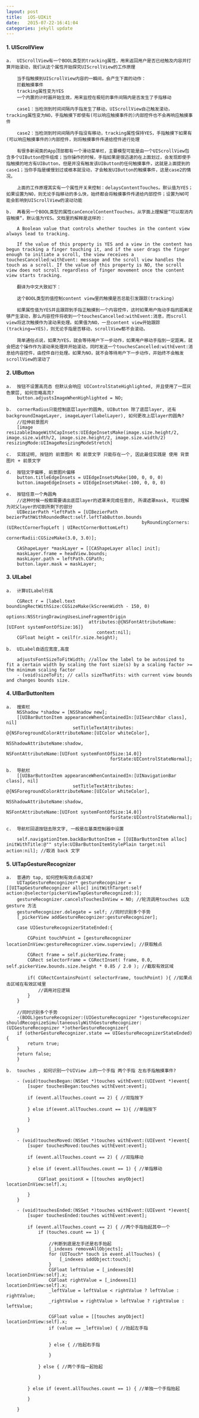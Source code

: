 ```yaml
---
layout: post
title:  iOS-UIKit
date:   2015-07-22-16:41:04
categories: jekyll update
---
```


#### 1. UIScrollView

	a.  UIScrollView有一个BOOL类型的tracking属性，用来返回用户是否已经触及内容并打算开始滚动，我们从这个属性开始探究UIScrollView的工作原理

		当手指触摸到UIScrollView内容的一瞬间，会产生下面的动作：
		拦截触摸事件
		tracking属性变为YES
		一个内置的计时器开始生效，用来监控在极短的事件间隔内是否发生了手指移动

		case1：当检测到时间间隔内手指发生了移动，UIScrollView自己触发滚动，tracking属性变为NO，手指触摸下即使有(可以响应触摸事件的)内部控件也不会再响应触摸事件

		case2：当检测到时间间隔内手指没有移动，tracking属性保持YES，手指触摸下如果有(可以响应触摸事件的)内部控件，则将触摸事件传递给控件进行处理

		有很多新闻类的App顶部都有一个滑动菜单栏，主要模型可能是由一个UIScrollView包含多个UIButton控件组成；当你操作的时候，手指如果是很迅速的在上面划过，会发现即使手指触摸的地方有UIButton，但是并没有触发该UIButton的任何触摸事件，这就是上面提到的case1；当你手指是缓慢划过或根本就没动，才会触发UIButton的触摸事件，这是case2的情况。

		上面的工作原理其实有一个属性开关来控制：delaysContentTouches。默认值为YES；如果设置为NO，则无论手指移动的多么快，始终都会将触摸事件传递给内部控件；设置为NO可能会影响到UIScrollView的滚动功能

	b.  再看另一个BOOL类型的属性canCencelContentTouches，从字面上理解是“可以取消内容触摸“，默认值为YES。文档里的解释是这样的：

		A Boolean value that controls whether touches in the content view always lead to tracking.

		If the value of this property is YES and a view in the content has begun tracking a finger touching it, and if the user drags the finger enough to initiate a scroll, the view receives a touchesCancelled:withEvent: message and the scroll view handles the touch as a scroll. If the value of this property is NO, the scroll view does not scroll regardless of finger movement once the content view starts tracking.

		翻译为中文大致如下：

		这个BOOL类型的值控制content view里的触摸是否总能引发跟踪(tracking)

		如果属性值为YES并且跟踪到手指正触摸到一个内容控件，这时如果用户拖动手指的距离足够产生滚动，那么内容控件将收到一个touchesCancelled:withEvent:消息，而scroll view将这次触摸作为滚动来处理。如果值为NO，一旦content view开始跟踪(tracking==YES)，则无论手指是否移动，scrollView都不会滚动。

		简单通俗点说，如果为YES，就会等待用户下一步动作，如果用户移动手指到一定距离，就会把这个操作作为滚动来处理并开始滚动，同时发送一个touchesCancelled:withEvent:消息给内容控件，由控件自行处理。如果为NO，就不会等待用户下一步动作，并始终不会触发scrollView的滚动了



#### 2. UIButton

	a.  按钮不设置高亮态 但默认会响应 UIControlStateHighlighted, 并且使用了一层灰色蒙层, 如何忽略高亮?
		button.adjustsImageWhenHighlighted = NO;

	b.  cornerRadius只能控制底层layer的圆角, UIButton 除了底层layer, 还有 backgroundImageLayer, imageLayer(labelLayer), 如何更改上层layer的圆角?
		//拉伸前景图片
		[image resizableImageWithCapInsets:UIEdgeInsetsMake(image.size.height/2, image.size.width/2, image.size.height/2, image.size.width/2) resizingMode:UIImageResizingModeStretch]

	c.  实践证明, 按钮的 前景图片 和 前景文字 只能存在一个, 因此最佳实践是 使用 背景图片 + 前景文字

	d.  按钮文字偏移, 前景图片偏移
		button.titleEdgeInsets = UIEdgeInsetsMake(100, 0, 0, 0)
		button.imageEdgeInsets = UIEdgeInsetsMake(-100, 0, 0, 0)

	e.  按钮任意一个角圆角
		//这种时候一般都需要请出底层layer的遮罩来完成任意的, 所谓遮罩mask, 可以理解为对父layer的切割所剩下的部分
		UIBezierPath *leftPath = [UIBezierPath bezierPathWithRoundedRect:self.leftTabButton.bounds
	                                                   byRoundingCorners:(UIRectCornerTopLeft | UIRectCornerBottomLeft)
	                                                         cornerRadii:CGSizeMake(3.0, 3.0)];
	    
		CAShapeLayer *maskLayer = [[CAShapeLayer alloc] init];
		maskLayer.frame = headView.bounds;
		maskLayer.path = leftPath.CGPath;
		button.layer.mask = maskLayer;

#### 3. UILabel

	a.  计算UILabel行高

	    CGRect r = [label.text boundingRectWithSize:CGSizeMake(kScreenWidth - 150, 0)
	                                  options:NSStringDrawingUsesLineFragmentOrigin
	                               attributes:@{NSFontAttributeName:[UIFont systemFontOfSize:16]}
	                                  context:nil];
	    CGFloat height = ceilf(r.size.height);

	b.  UILabel自适应宽度,高度

		adjustsFontSizeToFitWidth; //allow the label to be autosized to fit a certain width by scaling the font size(s) by a scaling factor >= the minimum scaling factor
		- (void)sizeToFit; // calls sizeThatFits: with current view bounds and changes bounds size.

#### 4. UIBarButtonItem

	a.  搜索栏
	    NSShadow *shadow = [NSShadow new];
	    [[UIBarButtonItem appearanceWhenContainedIn:[UISearchBar class], nil]
	                         setTitleTextAttributes: @{NSForegroundColorAttributeName:[UIColor whiteColor],
	                                                                   NSShadowAttributeName:shadow,
	                                                                     NSFontAttributeName:[UIFont systemFontOfSize:14.0]}
	                                       forState:UIControlStateNormal];
    
    b.  导航栏
	    [[UIBarButtonItem appearanceWhenContainedIn:[UINavigationBar class], nil]
	                         setTitleTextAttributes: @{NSForegroundColorAttributeName:[UIColor whiteColor],
	                                                            NSShadowAttributeName:shadow,
	                                                              NSFontAttributeName:[UIFont systemFontOfSize:14.0]}
	                                       forState:UIControlStateNormal];

	c.  导航栏回退按钮去除文字, 一般是在基类控制器中设置

		self.navigationItem.backBarButtonItem = [[UIBarButtonItem alloc] initWithTitle:@"" style:UIBarButtonItemStylePlain target:nil action:nil]; //取消 back 文字


#### 5. UITapGestureRecognizer
	a.  普通的 tap, 如何控制有效点击区域?
	    UITapGestureRecognizer* gestureRecognizer = [[UITapGestureRecognizer alloc] initWithTarget:self action:@selector(pickerViewTapGestureRecognized:)];
	    gestureRecognizer.cancelsTouchesInView = NO; //轮流调用touches 以及 gesture 方法
	    gestureRecognizer.delegate = self; //同时识别多个手势
	    [_pickerView addGestureRecognizer:gestureRecognizer];

	    case UIGestureRecognizerStateEnded:{

	        CGPoint touchPoint = [gestureRecognizer locationInView:gestureRecognizer.view.superview]; //获取触点
	        
	        CGRect frame = self.pickerView.frame;
	        CGRect selectorFrame = CGRectInset( frame, 0.0, self.pickerView.bounds.size.height * 0.85 / 2.0 ); //截取有效区域
	        
	        if( CGRectContainsPoint( selectorFrame, touchPoint) ){ //如果点击区域在有效区域里
	            //调用对应逻辑
	        }
	    }

	    //同时识别多个手势
	    -(BOOL)gestureRecognizer:(UIGestureRecognizer *)gestureRecognizer shouldRecognizeSimultaneouslyWithGestureRecognizer:(UIGestureRecognizer *)otherGestureRecognizer{
	    if (otherGestureRecognizer.state == UIGestureRecognizerStateEnded) {
	        return true;
	    }
	    return false;
		}

	b.  touches , 如何识别一个UIView 上的一个手指 两个手指 左右手指触摸事件?

		- (void)touchesBegan:(NSSet *)touches withEvent:(UIEvent *)event{
	    	[super touchesBegan:touches withEvent:event];
		    
		    if (event.allTouches.count == 2) { //双指按下
		        
		    } else if(event.allTouches.count == 1){ //单指按下
		        
		    }
		    
		}

		- (void)touchesMoved:(NSSet *)touches withEvent:(UIEvent *)event{
		    [super touchesMoved:touches withEvent:event];
		
		    if (event.allTouches.count == 2) { //双指移动
		        
		    } else if (event.allTouches.count == 1) { //单指移动
		        
		        CGFloat positionX = [[touches anyObject] locationInView:self].x;

		    }
		}

		- (void)touchesEnded:(NSSet *)touches withEvent:(UIEvent *)event{
		    [super touchesEnded:touches withEvent:event];
		    
		    if (event.allTouches.count == 2) { //两个手指抬起其中一个
		        if (touches.count == 1) { 

		            //判断到底是左手还是右手抬起
		            [_indexes removeAllObjects];
		            for (UITouch* touch in event.allTouches) {
		                [_indexes addObject:touch];
		            }
		            CGFloat leftValue = [_indexes[0] locationInView:self].x;
		            CGFloat rightValue = [_indexes[1] locationInView:self].x;
		            _leftValue = leftValue < rightValue ? leftValue : rightValue;
		            _rightValue = rightValue > leftValue ? rightValue : leftValue;
		            
		            CGFloat value = [[touches anyObject] locationInView:self].x;
		            if (value == _leftValue) { //抬起左手指
		                
		                
		            } else { //抬起右手指
		                
		            }
		            
		        } else { //两个手指一起抬起
		            
		        }
		        
		    } else if (event.allTouches.count == 1) { //单独一个手指抬起
		        
		    }
		    
		}


[jekyll]:      http://jekyllrb.com
[jekyll-gh]:   https://github.com/jekyll/jekyll
[jekyll-help]: https://github.com/jekyll/jekyll-help
